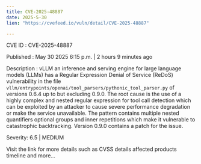 ```yaml
---
title: CVE-2025-48887
date: 2025-5-30
lien: "https://cvefeed.io/vuln/detail/CVE-2025-48887"

---
```


CVE ID : CVE-2025-48887

Published :  May 30
2025
6:15 p.m. | 2 hours
9 minutes ago

Description : vLLM
an inference and serving engine for large language models (LLMs)
has a Regular Expression Denial of Service (ReDoS) vulnerability in the file `vllm/entrypoints/openai/tool_parsers/pythonic_tool_parser.py` of versions 0.6.4 up to but excluding 0.9.0. The root cause is the use of a highly complex and nested regular expression for tool call detection
which can be exploited by an attacker to cause severe performance degradation or make the service unavailable. The pattern contains multiple nested quantifiers
optional groups
and inner repetitions which make it vulnerable to catastrophic backtracking. Version 0.9.0 contains a patch for the issue.

Severity: 6.5 | MEDIUM

Visit the link for more details
such as CVSS details
affected products
timeline
and more...

